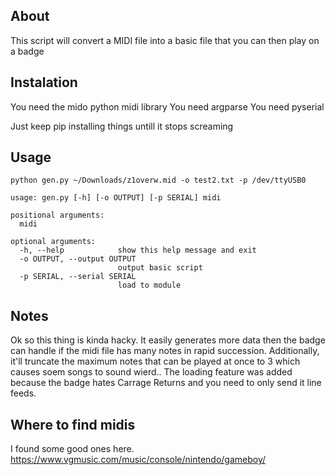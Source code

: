 ## About
This script will convert a MIDI file into a basic file that you can then play on a badge

## Instalation
You need the mido python midi library
You need argparse
You need pyserial

Just keep pip installing things untill it stops screaming

## Usage
```
python gen.py ~/Downloads/z1overw.mid -o test2.txt -p /dev/ttyUSB0 

usage: gen.py [-h] [-o OUTPUT] [-p SERIAL] midi

positional arguments:
  midi

optional arguments:
  -h, --help            show this help message and exit
  -o OUTPUT, --output OUTPUT
                        output basic script
  -p SERIAL, --serial SERIAL
                        load to module
```

## Notes
Ok so this thing is kinda hacky. It easily generates more data then the badge can handle if the midi file has many notes in rapid succession. Additionally, it'll truncate the maximum notes that can be played at once to 3 which causes soem songs to sound wierd.. The loading feature was added because the badge hates Carrage Returns and you need to only send it line feeds.

## Where to find midis
I found some good ones here. https://www.vgmusic.com/music/console/nintendo/gameboy/
